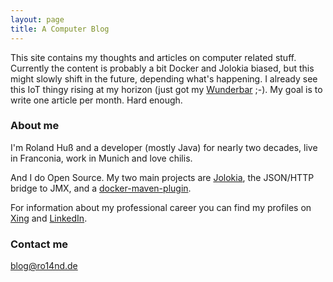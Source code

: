 ```yaml
---
layout: page
title: A Computer Blog
---
```


This site contains my thoughts and articles on computer related stuff. Currently the content is probably a bit Docker and Jolokia biased, but this might slowly shift in the future, depending what's happening. I already see this IoT thingy rising at my horizon (just got my [Wunderbar](https://relayr.io/wunderbar) ;-). My goal is to write one article per month. Hard enough.

### About me

I'm Roland Huß and a developer (mostly Java) for nearly two decades, live in Franconia, work in Munich and love chilis.

And I do Open Source. My two main projects are [Jolokia](http://www.jolokia.org), the JSON/HTTP bridge to JMX, and a [docker-maven-plugin](https://github.com/rhuss/docker-maven-plugin). 

For information about my professional career you can find my profiles on [Xing](https://www.xing.com/profile/Roland_Huss) and [LinkedIn](http://de.linkedin.com/pub/roland-hu%C3%9F/6/860/441/). 

### Contact me

[blog@ro14nd.de](mailto:blog@ro14nd.de)
